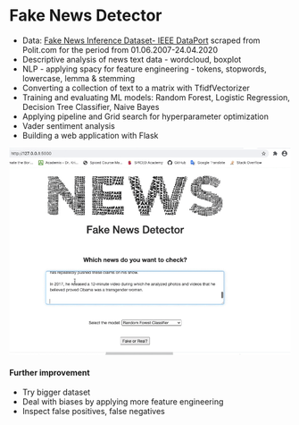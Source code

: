 # Fake News Detector

* Data: [Fake News Inference Dataset- IEEE DataPort](https://ieee-dataport.org/open-access/fnid-fake-news-inference-dataset) scraped from Polit.com for the period from 01.06.2007-24.04.2020
* Descriptive analysis of news text data - wordcloud, boxplot
* NLP - applying spacy for feature engineering - tokens, stopwords, lowercase, lemma & stemming
* Converting a collection of text to a matrix with TfidfVectorizer
* Training and evaluating ML models: Random Forest, Logistic Regression, Decision Tree Classifier, Naive Bayes 
* Applying pipeline and Grid search for hyperparameter optimization
* Vader sentiment analysis 
* Building a web application with Flask

![Alt Text](https://github.com/madinamarat/fake_news_detector/blob/master/data/fake_news_web.gif)

#### Further improvement
* Try bigger dataset 
* Deal with biases by applying more feature engineering
* Inspect false positives, false negatives
